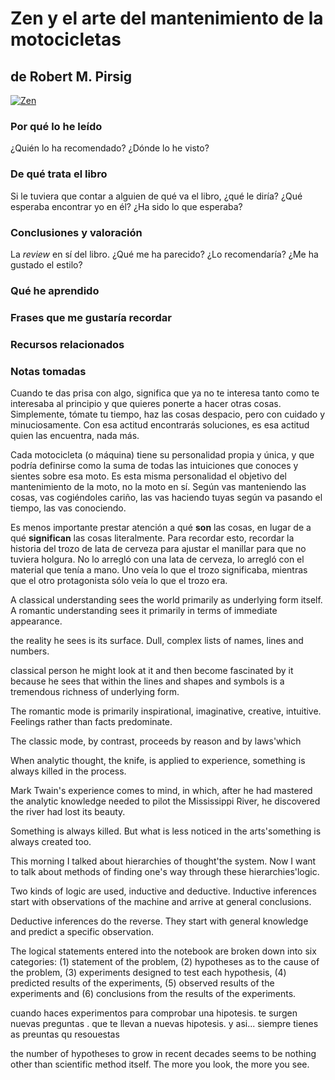﻿# Zen y el arte del mantenimiento de la motocicletas
## de Robert M. Pirsig

[![Zen](img/zen.jpg)](https://www.amazon.es/Arte-Mantenimiento-Motocicleta-Narrativa-Sexto/dp/8415601956/)

### Por qué lo he leído

¿Quién lo ha recomendado? ¿Dónde lo he visto?

<!-- more -->

### De qué trata el libro

Si le tuviera que contar a alguien de qué va el libro, ¿qué le diría?
¿Qué esperaba encontrar yo en él? ¿Ha sido lo que esperaba?

### Conclusiones y valoración

La *review* en sí del libro. ¿Qué me ha parecido? ¿Lo recomendaría? ¿Me ha gustado el estilo?

### Qué he aprendido

### Frases que me gustaría recordar

### Recursos relacionados

[titulo sobre el enlace a las notas]: foo-bar-foo-bar

### Notas tomadas

Cuando te das prisa con algo, significa que ya no te interesa tanto como te interesaba al principio y que quieres ponerte a hacer otras cosas. Simplemente, tómate tu tiempo, haz las cosas despacio, pero con cuidado y minuciosamente. Con esa actitud encontrarás soluciones, es esa actitud quien las encuentra, nada más.

Cada motocicleta (o máquina) tiene su personalidad propia y única, y que podría definirse como la suma de todas las intuiciones que conoces y sientes sobre esa moto. Es esta misma personalidad el objetivo del mantenimiento de la moto, no la moto en sí. Según vas manteniendo las cosas, vas cogiéndoles cariño, las vas haciendo tuyas según va pasando el tiempo, las vas conociendo.

Es menos importante prestar atención a qué **son** las cosas, en lugar de a qué **significan** las cosas literalmente. Para recordar esto, recordar la historia del trozo de lata de cerveza para ajustar el manillar para que no tuviera holgura. No lo arregló con una lata de cerveza, lo arregló con el material que tenía a mano. Uno veía lo que el trozo significaba, mientras que el otro protagonista sólo veía lo que el trozo era.

A classical understanding sees the world primarily as underlying form itself. A romantic understanding sees it primarily in terms of immediate appearance.

the reality he sees is its surface. Dull, complex lists of names, lines and numbers.

classical person he might look at it and then become fascinated by it because he sees that within the lines and shapes and symbols is a tremendous richness of underlying form.

The romantic mode is primarily inspirational, imaginative, creative, intuitive. Feelings rather than facts predominate.

The classic mode, by contrast, proceeds by reason and by laws'which

When analytic thought, the knife, is applied to experience, something is always killed in the process.

Mark Twain's experience comes to mind, in which, after he had mastered the analytic knowledge needed to pilot the Mississippi River, he discovered the river had lost its beauty.

Something is always killed. But what is less noticed in the arts'something is always created too.

This morning I talked about hierarchies of thought'the system. Now I want to talk about methods of finding one's way through these hierarchies'logic.

Two kinds of logic are used, inductive and deductive. Inductive inferences start with observations of the machine and arrive at general conclusions.

Deductive inferences do the reverse. They start with general knowledge and predict a specific observation.

The logical statements entered into the notebook are broken down into six categories: (1) statement of the problem, (2) hypotheses as to the cause of the problem, (3) experiments designed to test each hypothesis, (4) predicted results of the experiments, (5) observed results of the experiments and (6) conclusions from the results of the experiments.

cuando haces experimentos para comprobar una hipotesis. te surgen nuevas preguntas . que te llevan a nuevas hipotesis. y asi... siempre tienes as preuntas qu resouestas

the number of hypotheses to grow in recent decades seems to be nothing other than scientific method itself. The more you look, the more you see.

